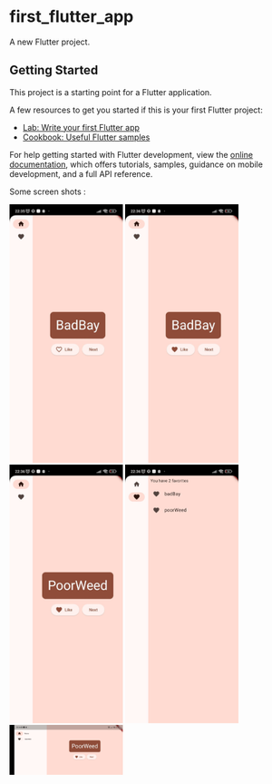 # first_flutter_app

A new Flutter project.

## Getting Started

This project is a starting point for a Flutter application.

A few resources to get you started if this is your first Flutter project:

- [Lab: Write your first Flutter app](https://docs.flutter.dev/get-started/codelab)
- [Cookbook: Useful Flutter samples](https://docs.flutter.dev/cookbook)

For help getting started with Flutter development, view the
[online documentation](https://docs.flutter.dev/), which offers tutorials,
samples, guidance on mobile development, and a full API reference.

Some screen shots : 

<p float="left">
  <img src="assets/images/1.jpg" width="200" />
  <img src="assets/images/2.jpg" width="200" />
  <img src="assets/images/3.jpg" width="200" />
  <img src="assets/images/4.jpg" width="200" />
  <img src="assets/images/5.jpg" width="200" />
</p>